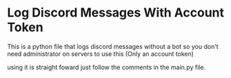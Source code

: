 # Log Discord Messages With Account Token
This is a python file that logs discord messages without a bot so you don't need administrator on servers to use this (Only an account token)

using it is straight foward just follow the comments in the main.py file.
